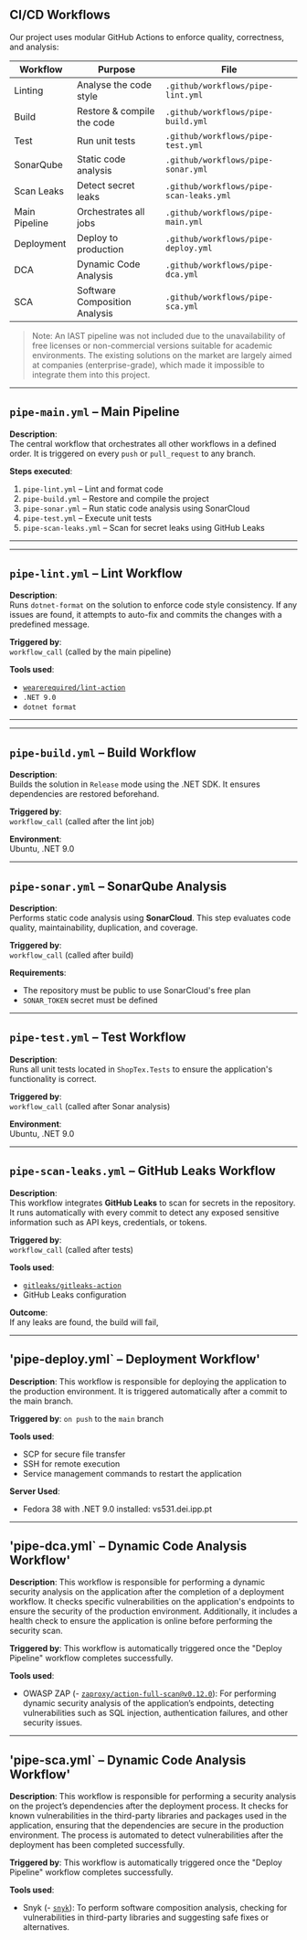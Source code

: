 ﻿## CI/CD Workflows

Our project uses modular GitHub Actions to enforce quality, correctness, and analysis:

| Workflow      | Purpose                    | File                                    |
|---------------|----------------------------|-----------------------------------------|
| Linting       | Analyse the code style     | `.github/workflows/pipe-lint.yml`       |
| Build         | Restore & compile the code | `.github/workflows/pipe-build.yml`      |
| Test          | Run unit tests             | `.github/workflows/pipe-test.yml`       |
| SonarQube     | Static code analysis       | `.github/workflows/pipe-sonar.yml`      |
| Scan Leaks    | Detect secret leaks        | `.github/workflows/pipe-scan-leaks.yml` |
| Main Pipeline | Orchestrates all jobs      | `.github/workflows/pipe-main.yml`       |
| Deployment    | Deploy to production       | `.github/workflows/pipe-deploy.yml`     |
| DCA           | Dynamic Code Analysis      | `.github/workflows/pipe-dca.yml`        |
| SCA           | Software Composition Analysis      | `.github/workflows/pipe-sca.yml`        |


> Note: An IAST pipeline was not included due to the unavailability of free licenses or non-commercial versions suitable for academic environments. The existing solutions on the market are largely aimed at companies (enterprise-grade), which made it impossible to integrate them into this project.
---

## `pipe-main.yml` – Main Pipeline

**Description**:  
The central workflow that orchestrates all other workflows in a defined order. It is triggered on every `push` or `pull_request` to any branch.

**Steps executed**:
1. `pipe-lint.yml` – Lint and format code
2. `pipe-build.yml` – Restore and compile the project
3. `pipe-sonar.yml` – Run static code analysis using SonarCloud
4. `pipe-test.yml` – Execute unit tests
5. `pipe-scan-leaks.yml` – Scan for secret leaks using GitHub Leaks
---

---

## `pipe-lint.yml` – Lint Workflow

**Description**:  
Runs `dotnet-format` on the solution to enforce code style consistency. If any issues are found, it attempts to auto-fix and commits the changes with a predefined message.

**Triggered by**:  
`workflow_call` (called by the main pipeline)

**Tools used**:
- [`wearerequired/lint-action`](https://github.com/wearerequired/lint-action)
- `.NET 9.0`
- `dotnet format`

---

---

## `pipe-build.yml` – Build Workflow

**Description**:  
Builds the solution in `Release` mode using the .NET SDK. It ensures dependencies are restored beforehand.

**Triggered by**:  
`workflow_call` (called after the lint job)

**Environment**:  
Ubuntu, .NET 9.0

---


## `pipe-sonar.yml` – SonarQube Analysis

**Description**:  
Performs static code analysis using **SonarCloud**. This step evaluates code quality, maintainability, duplication, and coverage.

**Triggered by**:  
`workflow_call` (called after build)

**Requirements**:
- The repository must be public to use SonarCloud's free plan
- `SONAR_TOKEN` secret must be defined

---

## `pipe-test.yml` – Test Workflow

**Description**:  
Runs all unit tests located in `ShopTex.Tests` to ensure the application's functionality is correct.

**Triggered by**:  
`workflow_call` (called after Sonar analysis)

**Environment**:  
Ubuntu, .NET 9.0

---

## `pipe-scan-leaks.yml` – GitHub Leaks Workflow

**Description**:  
This workflow integrates **GitHub Leaks** to scan for secrets in the repository. It runs automatically with every commit to detect any exposed sensitive information such as API keys, credentials, or tokens.

**Triggered by**:  
`workflow_call` (called after tests)

**Tools used**:
- [`gitleaks/gitleaks-action`](https://github.com/gitleaks/gitleaks-action)
- GitHub Leaks configuration

**Outcome**:  
If any leaks are found, the build will fail,

---

## 'pipe-deploy.yml` – Deployment Workflow'

**Description**:
This workflow is responsible for deploying the application to the production environment. It is triggered automatically after a commit to the main branch.

**Triggered by**:
`on push` to the `main` branch

**Tools used**:
- SCP for secure file transfer
- SSH for remote execution
- Service management commands to restart the application

**Server Used**:
- Fedora 38 with .NET 9.0 installed: vs531.dei.ipp.pt

---

## 'pipe-dca.yml` – Dynamic Code Analysis Workflow'

**Description**:
This workflow is responsible for performing a dynamic security analysis on the application after the completion of a deployment workflow. It checks specific vulnerabilities on the application's endpoints to ensure the security of the production environment. Additionally, it includes a health check to ensure the application is online before performing the security scan.

**Triggered by**:
This workflow is automatically triggered once the "Deploy Pipeline" workflow completes successfully.

**Tools used**:
- OWASP ZAP (- [`zaproxy/action-full-scan@v0.12.0`](https://github.com/zaproxy/action-full-scan)): For performing dynamic security analysis of the application’s endpoints, detecting vulnerabilities such as SQL injection, authentication failures, and other security issues.

---

## 'pipe-sca.yml` – Dynamic Code Analysis Workflow'

**Description**:
This workflow is responsible for performing a security analysis on the project’s dependencies after the deployment process. It checks for known vulnerabilities in the third-party libraries and packages used in the application, ensuring that the dependencies are secure in the production environment. The process is automated to detect vulnerabilities after the deployment has been completed successfully.

**Triggered by**:
This workflow is automatically triggered once the "Deploy Pipeline" workflow completes successfully.

**Tools used**:
- Snyk (- [`snyk`](https://snyk.io/)): To perform software composition analysis, checking for vulnerabilities in third-party libraries and suggesting safe fixes or alternatives.